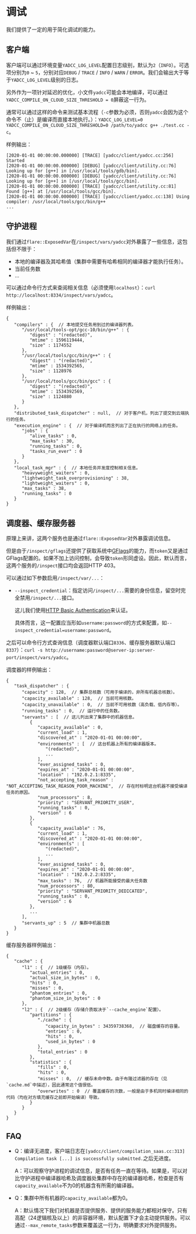# 调试

我们提供了一定的用于简化调试的能力。

## 客户端

客户端可以通过环境变量`YADCC_LOG_LEVEL`配置日志级别，默认为`2`（`INFO`）。可选项分别为`0` ~ `5`，分别对应`DEBUG` / `TRACE` / `INFO` / `WARN` / `ERROR`。我们会输出大于等于`YADCC_LOG_LEVEL`级别的日志。

另外作为一项针对延迟的优化，小文件`yadcc`可能会本地编译，可以通过`YADCC_COMPILE_ON_CLOUD_SIZE_THRESHOLD = 0`屏蔽这一行为。

通常可以通过这样的命令来测试基本流程（`-c`参数为必须，否则`yadcc`会因为这个命令不（止）是编译而直接本地执行。）：`YADCC_LOG_LEVEL=0 YADCC_COMPILE_ON_CLOUD_SIZE_THRESHOLD=0 /path/to/yadcc g++ ./test.cc -c`。

样例输出：

```text
[2020-01-01 00:00:00.000000] [TRACE] [yadcc/client/yadcc.cc:256] Started
[2020-01-01 00:00:00.000000] [DEBUG] [yadcc/client/utility.cc:76] Looking up for [g++] in [/usr/local/tools/gdb/bin].
[2020-01-01 00:00:00.000000] [DEBUG] [yadcc/client/utility.cc:76] Looking up for [g++] in [/usr/local/tools/gcc/bin].
[2020-01-01 00:00:00.000000] [TRACE] [yadcc/client/utility.cc:81] Found [g++] at [/usr/local/tools/gcc/bin].
[2020-01-01 00:00:00.000000] [TRACE] [yadcc/client/yadcc.cc:138] Using compiler: /usr/local/tools/gcc/bin/g++
...
```

## 守护进程

我们通过`flare::ExposedVar`在`/inspect/vars/yadcc`对外暴露了一些信息，这包括但不限于：

- 本地的编译器及其哈希值（集群中需要有哈希相同的编译器才能执行任务）。
- 当前任务数
- ...

可以通过命令行方式来查阅相关信息（必须使用`localhost`）：`curl http://localhost:8334/inspect/vars/yadcc`。

样例输出：

```jsonc
{
   "compilers" : {  // 本地提交任务用到过的编译器列表。
      "/usr/local/tools-opt/gcc-10/bin/g++" : {
         "digest" : "(redacted)",
         "mtime" : 1596119444,
         "size" : 1174552
      },
      "/usr/local/tools/gcc/bin/g++" : {
         "digest" : "(redacted)",
         "mtime" : 1534392565,
         "size" : 1128976
      },
      "/usr/local/tools/gcc/bin/gcc" : {
         "digest" : "(redacted)",
         "mtime" : 1534392569,
         "size" : 1124880
      }
   },
   "distributed_task_dispatcher" : null,  // 对于客户机，列出了提交到云端执行的任务。
   "execution_engine" : {  // 对于编译机而言列出了正在执行的网络上的任务。
      "jobs" : {
         "alive_tasks" : 0,
         "max_tasks" : 30,
         "running_tasks" : 0,
         "tasks_run_ever" : 0
      }
   },
   "local_task_mgr" : {  // 本地任务并发度控制相关信息。
      "heavyweight_waiters" : 0,
      "lightweight_task_overprovisioning" : 38,
      "lightweight_waiters" : 0,
      "max_tasks" : 38,
      "running_tasks" : 0
   }
}
```

## 调度器、缓存服务器

原理上来讲，这两个服务也是通过`flare::ExposedVar`对外暴露调试信息。

但是由于`/inspect/gflags`还提供了获取系统中[GFlags](https://github.com/gflags/gflags)的能力，而`token`又是通过GFlags配置的。如果不加上访问控制，会导致`token`形同虚设。因此，默认而言，这两个服务的`/inspect`接口均会返回HTTP 403。

可以通过如下参数启用`/inspect/var/...`：

- `--inspect_credential`：指定访问`/inspect/...`需要的身份信息，留空时完全禁用`/inspect/...`接口。

  这儿我们使用[HTTP Basic Authentication](https://developer.mozilla.org/en-US/docs/Web/HTTP/Authentication#Basic_authentication_scheme)来认证。

  具体而言，这一配置应当形如`username:password`的方式来配置，如`--inspect_credential=username:password`。

之后可以命令行方式查询信息（调度器默认端口`8336`、缓存服务器默认端口`8337`）：`curl -s http://username:password@server-ip:server-port/inspect/vars/yadcc`。

调度器的样例输出：

```jsonc
{
   "task_dispatcher" : {
      "capacity" : 128,  // 集群总核数（可用于编译的，非所有机器总核数）。
      "capacity_available" : 128,  // 当前可用核数。
      "capacity_unavailable" : 0,  // 当前不可用核数（高负载、低内存等）。
      "running_tasks" : 0,  // 运行中的任务数。
      "servants" : [  // 这儿列出来了集群中的机器信息。
         {
            "capacity_available" : 0,
            "current_load" : 1,
            "discovered_at" : "2020-01-01 00:00:00",
            "environments" : [  // 这台机器上所有的编译器版本。
               "(redacted)",
               ...
            ],
            "ever_assigned_tasks" : 0,
            "expires_at" : "2020-01-01 00:00:00",
            "location" : "192.0.2.1:8335",
            "not_accepting_task_reason" : "NOT_ACCEPTING_TASK_REASON_POOR_MACHINE",  // 存在时标明这台机器不接受编译任务的原因。
            "num_processors" : 8,
            "priority" : "SERVANT_PRIORITY_USER",
            "running_tasks" : 0,
            "version" : 6
         },
         {
            "capacity_available" : 76,
            "current_load" : 1,
            "discovered_at" : "2020-01-01 00:00:00",
            "environments" : [
               "(redacted)",
               ...
            ],
            "ever_assigned_tasks" : 0,
            "expires_at" : "2020-01-01 00:00:00",
            "location" : "192.0.2.2:8335",
            "max_tasks" : 76,  // 机器所能接受的最大任务数
            "num_processors" : 80,
            "priority" : "SERVANT_PRIORITY_DEDICATED",
            "running_tasks" : 0,
            "version" : 6
         },
         ...
      ],
      "servants_up" : 5  // 集群中机器总数
   }
}

```

缓存服务器样例输出：

```jsonc
{
   "cache" : {
      "l1" : {  // 1级缓存（内存）。
         "actual_entries" : 0,
         "actual_size_in_bytes" : 0,
         "hits" : 0,
         "misses" : 0,
         "phantom_entries" : 0,
         "phantom_size_in_bytes" : 0
      },
      "l2" : {  // 2级缓存（存储介质取决于`--cache_engine`配置）。
         "partitions" : {
            "./cache" : {
               "capacity_in_bytes" : 34359738368,  // 磁盘缓存的容量。
               "entries" : 0,
               "hits" : 0,
               "used_in_bytes" : 0
            },
            "total_entries" : 0
         },
         "statistics" : {
            "fills" : 0,
            "hits" : 0,
            "misses" : 0,  // 缓存未命中数。由于布隆过滤器的存在（见`cache.md`中描述），因此通常这个值很低。
            "overwrites" : 0  // 覆盖缓存的次数，一般是由于多机同时编译相同的代码（均在对方填充缓存之前即开始编译）导致。
         }
      }
   }
}
```

## FAQ

- Q：编译无进度，客户端日志在`[yadcc/client/compilation_saas.cc:313] Compilation task [...] is successfully submitted.`之后无进度。

  A：可以观察守护进程的调试信息，是否有任务一直在等待。如果是，可以对比守护进程中编译器哈希及调度器处集群中存在的编译器哈希，检查是否有`capacity_available`不为0的机器含有所需的编译器。

- Q：集群中所有机器的`capacity_available`都为0。

  A：默认情况下我们对机器是否提供服务、提供的服务能力都相对保守。只有高配（24逻辑核及以上）的非容器环境，默认配置下才会主动提供服务。可以通过`--max_remote_tasks`参数来覆盖这一行为，明确要求对外提供服务。

